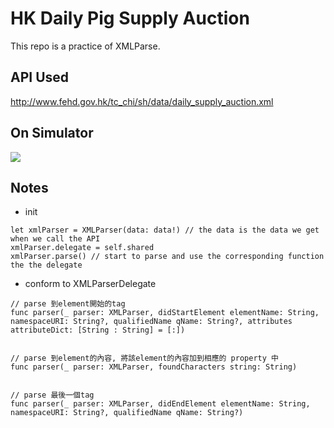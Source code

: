 # HK Daily Pig Supply Auction

This repo is a practice of  XMLParse.

## API Used

http://www.fehd.gov.hk/tc_chi/sh/data/daily_supply_auction.xml

## On Simulator
![](https://i.imgur.com/BaERmPa.png)


## Notes
- init
```
let xmlParser = XMLParser(data: data!) // the data is the data we get when we call the API
xmlParser.delegate = self.shared
xmlParser.parse() // start to parse and use the corresponding function the the delegate
```
- conform to XMLParserDelegate 
```
// parse 到element開始的tag
func parser(_ parser: XMLParser, didStartElement elementName: String, namespaceURI: String?, qualifiedName qName: String?, attributes attributeDict: [String : String] = [:]) 


// parse 到element的內容, 將該element的內容加到相應的 property 中
func parser(_ parser: XMLParser, foundCharacters string: String) 


// parse 最後一個tag
func parser(_ parser: XMLParser, didEndElement elementName: String, namespaceURI: String?, qualifiedName qName: String?) 
```
